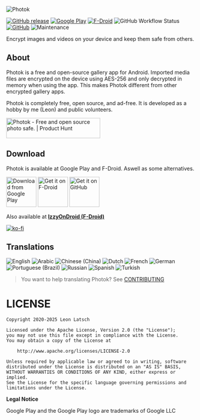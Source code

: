 ![Photok](fastlane/metadata/android/en-US/images/featureGraphic.jpg)

[![GitHub release](https://img.shields.io/github/v/release/leonlatsch/Photok.svg?logo=github&label=GitHub)](https://github.com/leonlatsch/Photok/releases/latest)
[![Google Play](https://img.shields.io/endpoint?color=green&logo=google-play&logoColor=white&url=https%3A%2F%2Fplay.cuzi.workers.dev%2Fplay%3Fi%3Ddev.leonlatsch.photok%26l%3DGPlay%26m%3D%24version)](https://play.google.com/store/apps/details?id=dev.leonlatsch.photok)
[![F-Droid](https://img.shields.io/f-droid/v/dev.leonlatsch.photok.svg?logo=f-droid&label=F-Droid)](https://f-droid.org/packages/dev.leonlatsch.photok/)
![GitHub Workflow Status](https://img.shields.io/github/actions/workflow/status/leonlatsch/Photok/android.yml?branch=develop)
[![GitHub](https://img.shields.io/github/license/leonlatsch/Photok)](./LICENSE)
![Maintenance](https://img.shields.io/maintenance/yes/2025)

Encrypt images and videos on your device and keep them safe from others.

## About
Photok is a free and open-source gallery app for Android.
Imported media files are encrypted on the device using AES-256 and only decrypted in memory when using the app.
This makes Photok different from other encrypted gallery apps.

Photok is completely free, open source, and ad-free. It is developed as a hobby by me (Leon) and public volunteers.

<a href="https://www.producthunt.com/posts/photok?utm_source=badge-featured&utm_medium=badge&utm_souce=badge-photok" target="_blank">
    <img src="https://api.producthunt.com/widgets/embed-image/v1/featured.svg?post_id=275764&theme=light" alt="Photok - Free and open source photo safe. | Product Hunt" width="250" height="54" />
</a>

## Download
Photok is available at Google Play and F-Droid. Aswell as some alternatives.

[<img src="https://play.google.com/intl/en_us/badges/images/generic/en_badge_web_generic.png" 
      alt="Download from Google Play" 
      height="80">](https://play.google.com/store/apps/details?id=dev.leonlatsch.photok)
[<img src="https://fdroid.gitlab.io/artwork/badge/get-it-on.png"
      alt="Get it on F-Droid"
      height="80">](https://f-droid.org/packages/dev.leonlatsch.photok/)
[<img src="https://raw.githubusercontent.com/andOTP/andOTP/master/assets/badges/get-it-on-github.png" 
      alt="Get it on GitHub" 
      height="80">](https://github.com/leonlatsch/Photok/releases/latest)

Also available at **[IzzyOnDroid (F-Droid)](https://apt.izzysoft.de/fdroid/index/apk/dev.leonlatsch.photok)**

[![ko-fi](https://ko-fi.com/img/githubbutton_sm.svg)](https://ko-fi.com/D1D1UPJIV)

## Translations
<!-- BEGIN-TRANSLATIONS -->
![English](https://img.shields.io/badge/English-100%25-brightgreen)
![Arabic](https://img.shields.io/badge/Arabic-80%25-yellow)
![Chinese (China)](https://img.shields.io/badge/Chinese%20(China)-99%25-brightgreen)
![Dutch](https://img.shields.io/badge/Dutch-80%25-yellow)
![French](https://img.shields.io/badge/French-95%25-yellow)
![German](https://img.shields.io/badge/German-99%25-brightgreen)
![Portuguese (Brazil)](https://img.shields.io/badge/Portuguese%20(Brazil)-78%25-yellow)
![Russian](https://img.shields.io/badge/Russian-95%25-yellow)
![Spanish](https://img.shields.io/badge/Spanish-95%25-yellow)
![Turkish](https://img.shields.io/badge/Turkish-95%25-yellow)
<!-- END-TRANSLATIONS -->

> You want to help translating Photok? See [CONTRIBUTING](CONTRIBUTING.md#Translations)

LICENSE
=======
    Copyright 2020-2025 Leon Latsch

    Licensed under the Apache License, Version 2.0 (the "License");
    you may not use this file except in compliance with the License.
    You may obtain a copy of the License at

        http://www.apache.org/licenses/LICENSE-2.0

    Unless required by applicable law or agreed to in writing, software
    distributed under the License is distributed on an "AS IS" BASIS,
    WITHOUT WARRANTIES OR CONDITIONS OF ANY KIND, either express or implied.
    See the License for the specific language governing permissions and
    limitations under the License.


**Legal Notice**

Google Play and the Google Play logo are trademarks of Google LLC
